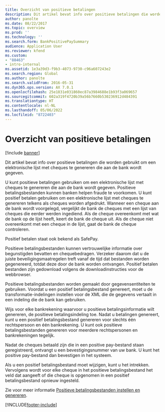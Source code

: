 ```yaml
---
title: Overzicht van positieve betalingen
description: Dit artikel bevat info over positieve betalingen die worden gebruikt om een elektronische lijst met cheques te genereren die aan de bank wordt gegeven.
author: panolte
ms.date: 08/22/2017
ms.topic: overview
ms.prod: ''
ms.technology: ''
ms.search.form: BankPositivePaySummary
audience: Application User
ms.reviewer: kfend
ms.custom:
- "88463"
- intro-internal
ms.assetid: 1e3a39d3-f9b3-4073-9730-c96a607243e2
ms.search.region: Global
ms.author: panolte
ms.search.validFrom: 2016-05-31
ms.dyn365.ops.version: AX 7.0.1
ms.openlocfilehash: 25e1831e031860ec87a3984688e1b93f3a069657
ms.sourcegitcommit: 602a319f4720b39a56b7660b530236912d484391
ms.translationtype: HT
ms.contentlocale: nl-NL
ms.lasthandoff: 05/06/2022
ms.locfileid: "8722403"
---
```

# <a name="positive-pay-overview"></a>Overzicht van positieve betalingen

[!include [banner](../includes/banner.md)]

Dit artikel bevat info over positieve betalingen die worden gebruikt om een elektronische lijst met cheques te genereren die aan de bank wordt gegeven. 

U kunt positieve betalingen gebruiken om een elektronische lijst met cheques te genereren die aan de bank wordt gegeven. Positieve betalingsbestanden kunnen banken helpen fraude te voorkomen. U kunt positief betalen gebruiken om een elektronische lijst met cheques te genereren telkens als cheques worden afgedrukt. Wanneer een cheque aan de bank wordt voorgelegd, vergelijkt de bank de cheques met een lijst van cheques die eerder werden ingediend. Als de cheque overeenkomt met wat de bank op de lijst heeft, keert de bank de cheque uit. Als de cheque niet overeenkomt met een cheque in de lijst, gaat de bank de cheque controleren.

Positief betalen staat ook bekend als SafePay. 

Positieve betalingsbestanden kunnen vertrouwelijke informatie over begunstigden bevatten en chequebedragen. Verzeker daarom dat u de juiste beveiligingsmaatregelen treft vanaf de tijd dat bestanden worden gegenereerd, totdat deze door de bank worden ontvangen. Positief betalen bestanden zijn gedownload volgens de downloadinstructies voor de webbrowser. 

Positieve betalingsbestanden worden gemaakt door gegevensentiteiten te gebruiken. Voordat u een positief betalingsbestand genereert, moet u de transformatie-indelingen instellen voor de XML die de gegevens vertaalt in een indeling die de bank kan gebruiken. 

Wijs voor elke bankrekening waarvoor u positieve betalingsinformatie wilt genereren, de positieve betalingsindeling toe. Nadat u betalingen genereert, kunt u een positief betalingsbestand genereren voor slechts één rechtspersoon en één bankrekening. U kunt ook positieve betalingsbestanden genereren voor meerdere rechtspersonen en bankrekeningen tegelijk. 

Nadat de cheques betaald zijn die in een positive pay-bestand staan geregistreerd, ontvangt u een bevestigingsnummer van uw bank. U kunt het positive pay-bestand dan bevestigen in het systeem. 

Als u een positief betalingsbestand moet wijzigen, kunt u het intrekken. Vervolgens wordt voor elke cheque in het positieve betalingsbestand het veld dat aangeeft of die cheque is opgenomen in een positief betalingsbestand opnieuw ingesteld.

Zie voor meer informatie [Positieve betalingsbestanden instellen en genereren](set-up-generate-positive-pay-files.md).





[!INCLUDE[footer-include](../../includes/footer-banner.md)]
